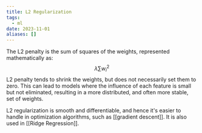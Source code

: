 ```yaml
---
title: L2 Regularization
tags:
  - ml
date: 2023-11-01
aliases: []
---
```

The L2 penalty is the sum of squares of the weights, represented mathematically as:
$$
\lambda \sum w_{i}^{2}
$$
L2 penalty tends to shrink the weights, but does not necessarily set them to zero. This can lead to models where the influence of each feature is small but not eliminated, resulting in a more distributed, and often more stable, set of weights.

L2 regularization is smooth and differentiable, and hence it's easier to handle in optimization algorithms, such as [[gradient descent]]. It is also used in [[Ridge Regression]].
